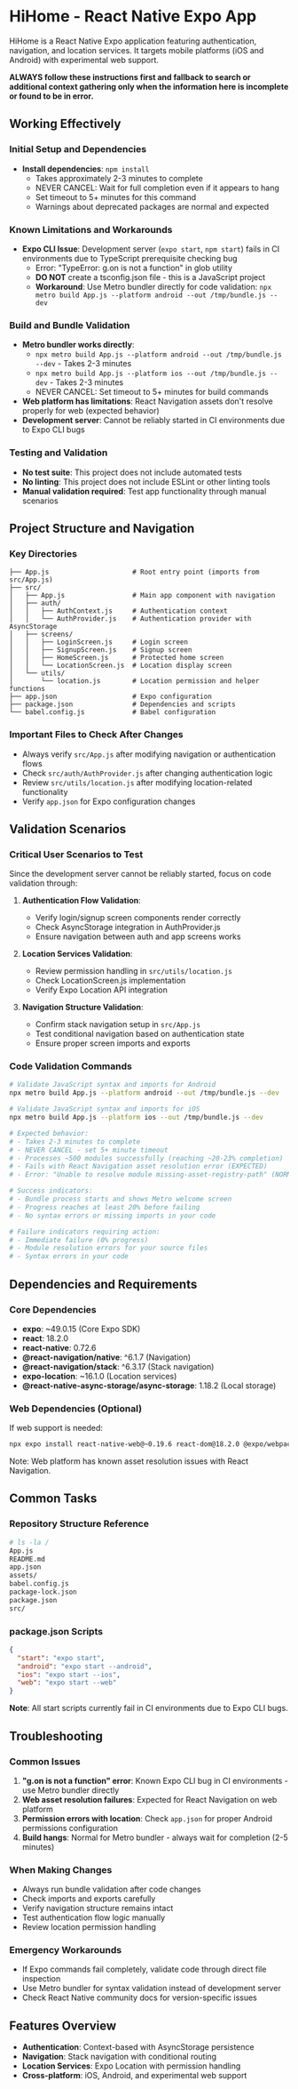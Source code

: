 # HiHome - React Native Expo App

HiHome is a React Native Expo application featuring authentication, navigation, and location services. It targets mobile platforms (iOS and Android) with experimental web support.

**ALWAYS follow these instructions first and fallback to search or additional context gathering only when the information here is incomplete or found to be in error.**

## Working Effectively

### Initial Setup and Dependencies
- **Install dependencies**: `npm install`
  - Takes approximately 2-3 minutes to complete
  - NEVER CANCEL: Wait for full completion even if it appears to hang
  - Set timeout to 5+ minutes for this command
  - Warnings about deprecated packages are normal and expected

### Known Limitations and Workarounds
- **Expo CLI Issue**: Development server (`expo start`, `npm start`) fails in CI environments due to TypeScript prerequisite checking bug
  - Error: "TypeError: g.on is not a function" in glob utility
  - **DO NOT** create a tsconfig.json file - this is a JavaScript project
  - **Workaround**: Use Metro bundler directly for code validation: `npx metro build App.js --platform android --out /tmp/bundle.js --dev`

### Build and Bundle Validation
- **Metro bundler works directly**: 
  - `npx metro build App.js --platform android --out /tmp/bundle.js --dev` - Takes 2-3 minutes
  - `npx metro build App.js --platform ios --out /tmp/bundle.js --dev` - Takes 2-3 minutes
  - NEVER CANCEL: Set timeout to 5+ minutes for build commands
- **Web platform has limitations**: React Navigation assets don't resolve properly for web (expected behavior)
- **Development server**: Cannot be reliably started in CI environments due to Expo CLI bugs

### Testing and Validation
- **No test suite**: This project does not include automated tests
- **No linting**: This project does not include ESLint or other linting tools
- **Manual validation required**: Test app functionality through manual scenarios

## Project Structure and Navigation

### Key Directories
```
├── App.js                     # Root entry point (imports from src/App.js)
├── src/
│   ├── App.js                 # Main app component with navigation
│   ├── auth/
│   │   ├── AuthContext.js     # Authentication context
│   │   └── AuthProvider.js    # Authentication provider with AsyncStorage
│   ├── screens/
│   │   ├── LoginScreen.js     # Login screen
│   │   ├── SignupScreen.js    # Signup screen
│   │   ├── HomeScreen.js      # Protected home screen
│   │   └── LocationScreen.js  # Location display screen
│   └── utils/
│       └── location.js        # Location permission and helper functions
├── app.json                   # Expo configuration
├── package.json               # Dependencies and scripts
└── babel.config.js            # Babel configuration
```

### Important Files to Check After Changes
- Always verify `src/App.js` after modifying navigation or authentication flows
- Check `src/auth/AuthProvider.js` after changing authentication logic
- Review `src/utils/location.js` after modifying location-related functionality
- Verify `app.json` for Expo configuration changes

## Validation Scenarios

### Critical User Scenarios to Test
Since the development server cannot be reliably started, focus on code validation through:

1. **Authentication Flow Validation**:
   - Verify login/signup screen components render correctly
   - Check AsyncStorage integration in AuthProvider.js
   - Ensure navigation between auth and app screens works

2. **Location Services Validation**:
   - Review permission handling in `src/utils/location.js`
   - Check LocationScreen.js implementation
   - Verify Expo Location API integration

3. **Navigation Structure Validation**:
   - Confirm stack navigation setup in `src/App.js`
   - Test conditional navigation based on authentication state
   - Ensure proper screen imports and exports

### Code Validation Commands
```bash
# Validate JavaScript syntax and imports for Android
npx metro build App.js --platform android --out /tmp/bundle.js --dev

# Validate JavaScript syntax and imports for iOS  
npx metro build App.js --platform ios --out /tmp/bundle.js --dev

# Expected behavior:
# - Takes 2-3 minutes to complete
# - NEVER CANCEL - set 5+ minute timeout
# - Processes ~500 modules successfully (reaching ~20-23% completion)
# - Fails with React Navigation asset resolution error (EXPECTED)
# - Error: "Unable to resolve module missing-asset-registry-path" (NORMAL)

# Success indicators:
# - Bundle process starts and shows Metro welcome screen
# - Progress reaches at least 20% before failing
# - No syntax errors or missing imports in your code

# Failure indicators requiring action:
# - Immediate failure (0% progress)
# - Module resolution errors for your source files
# - Syntax errors in your code
```

## Dependencies and Requirements

### Core Dependencies
- **expo**: ~49.0.15 (Core Expo SDK)
- **react**: 18.2.0
- **react-native**: 0.72.6
- **@react-navigation/native**: ^6.1.7 (Navigation)
- **@react-navigation/stack**: ^6.3.17 (Stack navigation)
- **expo-location**: ~16.1.0 (Location services)
- **@react-native-async-storage/async-storage**: 1.18.2 (Local storage)

### Web Dependencies (Optional)
If web support is needed:
```bash
npx expo install react-native-web@~0.19.6 react-dom@18.2.0 @expo/webpack-config
```
Note: Web platform has known asset resolution issues with React Navigation.

## Common Tasks

### Repository Structure Reference
```bash
# ls -la /
App.js
README.md
app.json
assets/
babel.config.js
package-lock.json
package.json
src/
```

### package.json Scripts
```json
{
  "start": "expo start",
  "android": "expo start --android", 
  "ios": "expo start --ios",
  "web": "expo start --web"
}
```

**Note**: All start scripts currently fail in CI environments due to Expo CLI bugs.

## Troubleshooting

### Common Issues
1. **"g.on is not a function" error**: Known Expo CLI bug in CI environments - use Metro bundler directly
2. **Web asset resolution failures**: Expected for React Navigation on web platform
3. **Permission errors with location**: Check `app.json` for proper Android permissions configuration
4. **Build hangs**: Normal for Metro bundler - always wait for completion (2-5 minutes)

### When Making Changes
- Always run bundle validation after code changes
- Check imports and exports carefully
- Verify navigation structure remains intact
- Test authentication flow logic manually
- Review location permission handling

### Emergency Workarounds
- If Expo commands fail completely, validate code through direct file inspection
- Use Metro bundler for syntax validation instead of development server
- Check React Native community docs for version-specific issues

## Features Overview
- **Authentication**: Context-based with AsyncStorage persistence
- **Navigation**: Stack navigation with conditional routing
- **Location Services**: Expo Location with permission handling
- **Cross-platform**: iOS, Android, and experimental web support
